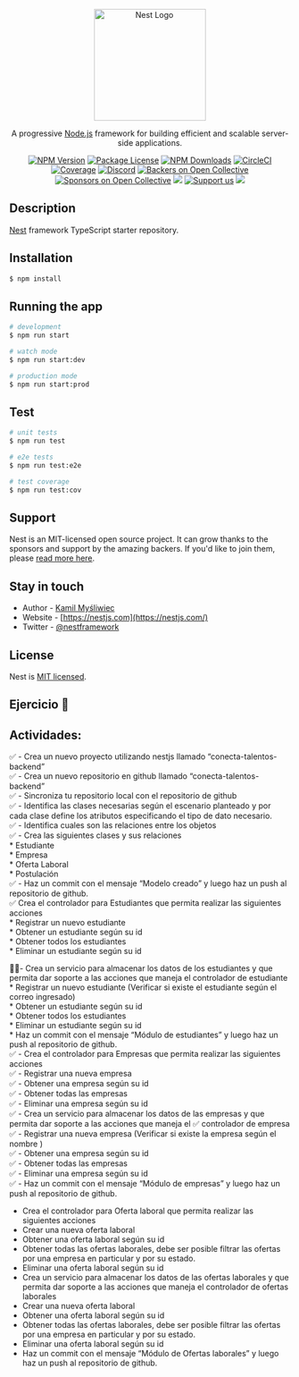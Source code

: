 <p align="center">
  <a href="http://nestjs.com/" target="blank"><img src="https://nestjs.com/img/logo-small.svg" width="200" alt="Nest Logo" /></a>
</p>

[circleci-image]: https://img.shields.io/circleci/build/github/nestjs/nest/master?token=abc123def456
[circleci-url]: https://circleci.com/gh/nestjs/nest

  <p align="center">A progressive <a href="http://nodejs.org" target="_blank">Node.js</a> framework for building efficient and scalable server-side applications.</p>
    <p align="center">
<a href="https://www.npmjs.com/~nestjscore" target="_blank"><img src="https://img.shields.io/npm/v/@nestjs/core.svg" alt="NPM Version" /></a>
<a href="https://www.npmjs.com/~nestjscore" target="_blank"><img src="https://img.shields.io/npm/l/@nestjs/core.svg" alt="Package License" /></a>
<a href="https://www.npmjs.com/~nestjscore" target="_blank"><img src="https://img.shields.io/npm/dm/@nestjs/common.svg" alt="NPM Downloads" /></a>
<a href="https://circleci.com/gh/nestjs/nest" target="_blank"><img src="https://img.shields.io/circleci/build/github/nestjs/nest/master" alt="CircleCI" /></a>
<a href="https://coveralls.io/github/nestjs/nest?branch=master" target="_blank"><img src="https://coveralls.io/repos/github/nestjs/nest/badge.svg?branch=master#9" alt="Coverage" /></a>
<a href="https://discord.gg/G7Qnnhy" target="_blank"><img src="https://img.shields.io/badge/discord-online-brightgreen.svg" alt="Discord"/></a>
<a href="https://opencollective.com/nest#backer" target="_blank"><img src="https://opencollective.com/nest/backers/badge.svg" alt="Backers on Open Collective" /></a>
<a href="https://opencollective.com/nest#sponsor" target="_blank"><img src="https://opencollective.com/nest/sponsors/badge.svg" alt="Sponsors on Open Collective" /></a>
  <a href="https://paypal.me/kamilmysliwiec" target="_blank"><img src="https://img.shields.io/badge/Donate-PayPal-ff3f59.svg"/></a>
    <a href="https://opencollective.com/nest#sponsor"  target="_blank"><img src="https://img.shields.io/badge/Support%20us-Open%20Collective-41B883.svg" alt="Support us"></a>
  <a href="https://twitter.com/nestframework" target="_blank"><img src="https://img.shields.io/twitter/follow/nestframework.svg?style=social&label=Follow"></a>
</p>
  <!--[![Backers on Open Collective](https://opencollective.com/nest/backers/badge.svg)](https://opencollective.com/nest#backer)
  [![Sponsors on Open Collective](https://opencollective.com/nest/sponsors/badge.svg)](https://opencollective.com/nest#sponsor)-->

## Description

[Nest](https://github.com/nestjs/nest) framework TypeScript starter repository.

## Installation

```bash
$ npm install
```

## Running the app

```bash
# development
$ npm run start

# watch mode
$ npm run start:dev

# production mode
$ npm run start:prod
```

## Test

```bash
# unit tests
$ npm run test

# e2e tests
$ npm run test:e2e

# test coverage
$ npm run test:cov
```

## Support

Nest is an MIT-licensed open source project. It can grow thanks to the sponsors and support by the amazing backers. If you'd like to join them, please [read more here](https://docs.nestjs.com/support).

## Stay in touch

- Author - [Kamil Myśliwiec](https://kamilmysliwiec.com)
- Website - [https://nestjs.com](https://nestjs.com/)
- Twitter - [@nestframework](https://twitter.com/nestframework)

## License

Nest is [MIT licensed](LICENSE).


## Ejercicio 📌

## Actividades:
✅ - Crea un nuevo proyecto utilizando nestjs llamado “conecta-talentos-backend” </br>
✅ - Crea un nuevo repositorio en github llamado “conecta-talentos-backend” </br>
✅ - Sincroniza tu repositorio local con el repositorio de github</br>
✅ - Identifica las clases necesarias según el escenario planteado y por cada clase define los atributos especificando el tipo de dato necesario. </br>
✅ - Identifica cuales son las relaciones entre los objetos </br>
✅ - Crea las siguientes clases y sus relaciones </br>
     * Estudiante </br>
     * Empresa </br>
     * Oferta Laboral </br>
     * Postulación </br>
✅ - Haz un commit con el mensaje “Modelo creado” y luego haz un push al repositorio de github. </br>
✅ Crea el controlador para Estudiantes que permita realizar las siguientes acciones </br>
     * Registrar un nuevo estudiante </br>
     * Obtener un estudiante según su id </br>
     * Obtener todos los estudiantes </br>
     * Eliminar un estudiante según su id </br>

🚩✅- Crea un servicio para almacenar los datos de los estudiantes y que permita dar soporte a las acciones que maneja el controlador de estudiante </br>
    * Registrar un nuevo estudiante (Verificar si existe el estudiante según el correo ingresado) </br>
    * Obtener un estudiante según su id </br>
    * Obtener todos los estudiantes </br>
    * Eliminar un estudiante según su id </br>
    * Haz un commit con el mensaje “Módulo de estudiantes” y luego haz un push al repositorio de github. </br>
✅ - Crea el controlador para Empresas que permita realizar las siguientes acciones </br>
✅ - Registrar una nueva empresa </br>
✅ - Obtener una empresa según su id </br>
✅ - Obtener todas las empresas </br>
✅ - Eliminar una empresa según su id </br>
✅ - Crea un servicio para almacenar los datos de las empresas y que permita dar soporte a las acciones que maneja el ✅ controlador de empresa </br>
✅ - Registrar una nueva empresa (Verificar si existe la empresa según el nombre ) </br>
✅ - Obtener una empresa según su id </br>
✅ - Obtener todas las empresas </br>
✅ - Eliminar una empresa según su id </br>
✅ - Haz un commit con el mensaje “Módulo de empresas” y luego haz un push al repositorio de github. </br>
- Crea el controlador para Oferta laboral que permita realizar las siguientes acciones </br>
- Crear una nueva oferta laboral </br>
- Obtener una oferta laboral según su id </br>
- Obtener todas las ofertas laborales, debe ser posible filtrar las ofertas por una empresa en particular y por su estado. </br>
- Eliminar una oferta laboral según su id </br>
- Crea un servicio para almacenar los datos de las ofertas laborales y que permita dar soporte a las acciones que maneja el controlador de ofertas laborales </br>
- Crear una nueva oferta laboral </br>
- Obtener una oferta laboral según su id </br>
- Obtener todas las ofertas laborales, debe ser posible filtrar las ofertas por una empresa en particular y por su estado. </br>
- Eliminar una oferta laboral según su id </br>
- Haz un commit con el mensaje “Módulo de Ofertas laborales” y luego haz un push al repositorio de github. </br>
